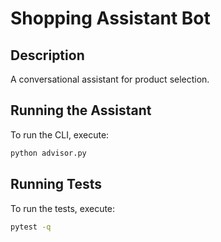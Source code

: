 # Shopping Assistant Bot

## Description

A conversational assistant for product selection.

## Running the Assistant

To run the CLI, execute:

```bash
python advisor.py
```

## Running Tests

To run the tests, execute:

```bash
pytest -q
```

